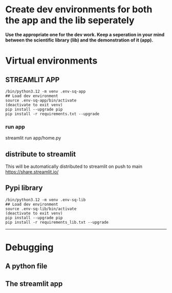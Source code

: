 # Create dev environments for both the app and the lib seperately

**Use the appropriate one for the dev work. Keep a seperation in your mind between the scientific library (lib) and the demonstration of it (app).**

# Virtual environments

## STREAMLIT APP
```
/bin/python3.12 -m venv .env-sq-app
## Load dev environment
source .env-sq-app/bin/activate
(deactivate to exit venv)
pip install --upgrade pip
pip install -r requirements.txt --upgrade
```

### run app
streamlit run app/home.py

## distribute to streamlit
This will be automatically distributed to streamlit on push to main
https://share.streamlit.io/

## Pypi library
```
/bin/python3.12 -m venv .env-sq-lib
## Load dev environment
source .env-sq-lib/bin/activate
(deactivate to exit venv)
pip install --upgrade pip
pip install -r requirements_lib.txt --upgrade
```

---

# Debugging

## A python file

## The streamlit app
